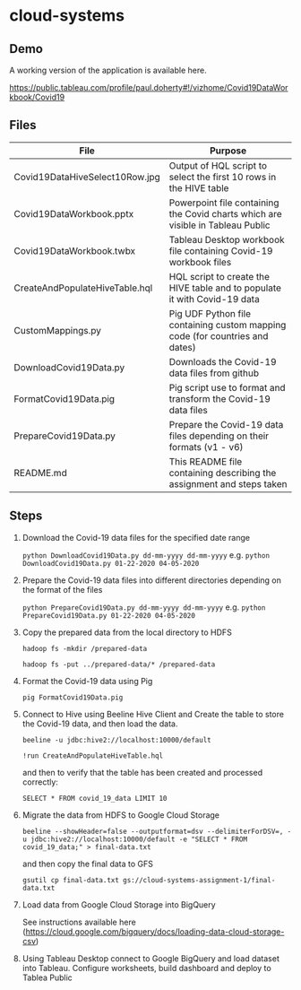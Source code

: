 # cloud-systems

## Demo

  A working version of the application is available here.
  
  https://public.tableau.com/profile/paul.doherty#!/vizhome/Covid19DataWorkbook/Covid19

## Files

| File                           | Purpose                                                                          |
| ------------------------------ | -------------------------------------------------------------------------------- |
| Covid19DataHiveSelect10Row.jpg | Output of HQL script to select the first 10 rows in the HIVE table               |
| Covid19DataWorkbook.pptx       | Powerpoint file containing the Covid charts which are visible in Tableau Public  |
| Covid19DataWorkbook.twbx       | Tableau Desktop workbook file containing Covid-19 workbook files                 |
| CreateAndPopulateHiveTable.hql | HQL script to create the HIVE table and to populate it with Covid-19 data        |
| CustomMappings.py              | Pig UDF Python file containing custom mapping code (for countries and dates)     |
| DownloadCovid19Data.py         | Downloads the Covid-19 data files from github                                    |
| FormatCovid19Data.pig          | Pig script use to format and transform the Covid-19 data files                   |
| PrepareCovid19Data.py          | Prepare the Covid-19 data files depending on their formats (v1 - v6)             |
| README.md                      | This README file containing describing the assignment and steps taken            |


## Steps

1. Download the Covid-19 data files for the specified date range

   `python DownloadCovid19Data.py dd-mm-yyyy dd-mm-yyyy`
   e.g. `python DownloadCovid19Data.py 01-22-2020 04-05-2020`

2. Prepare the Covid-19 data files into different directories depending on the format of the files
 
   `python PrepareCovid19Data.py dd-mm-yyyy dd-mm-yyyy`
   e.g. `python PrepareCovid19Data.py 01-22-2020 04-05-2020`
  
3. Copy the prepared data from the local directory to HDFS

   `hadoop fs -mkdir /prepared-data`
   
   `hadoop fs -put ../prepared-data/* /prepared-data`
   
4. Format the Covid-19 data using Pig
 
   `pig FormatCovid19Data.pig`

5. Connect to Hive using Beeline Hive Client and Create the table to store the Covid-19 data, and then load the data.
 
   `beeline -u jdbc:hive2://localhost:10000/default`
   
   `!run CreateAndPopulateHiveTable.hql`
   
   and then to verify that the table has been created and processed correctly:
   
   `SELECT * FROM covid_19_data LIMIT 10`

6. Migrate the data from HDFS to Google Cloud Storage
  
   `beeline --showHeader=false --outputformat=dsv --delimiterForDSV=, -u jdbc:hive2://localhost:10000/default -e "SELECT * FROM covid_19_data;" > final-data.txt`
   
   and then copy the final data to GFS
   
   `gsutil cp final-data.txt gs://cloud-systems-assignment-1/final-data.txt`
   
 7. Load data from Google Cloud Storage into BigQuery
 
    See instructions available here (https://cloud.google.com/bigquery/docs/loading-data-cloud-storage-csv)
    
 8. Using Tableau Desktop connect to Google BigQuery and load dataset into Tableau. Configure worksheets, build dashboard and deploy to Tablea Public
   
